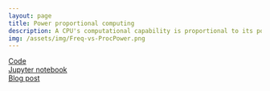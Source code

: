 ```yaml
---
layout: page
title: Power proportional computing
description: A CPU's computational capability is proportional to its power supply. This project investigates and quantifies the relationship between CPU frequency, power consumption and system load.
img: /assets/img/Freq-vs-ProcPower.png
---
```


[Code](https://github.com/mEyob/CPU_load_VS_Power)
<br>
[Jupyter notebook](https://colab.research.google.com/drive/1lIOIP9biQLxTRBPx8DiTOctu9Qc8mU2J)
<br>
[Blog post](https://meyob.github.io/blog/2017/power-proportional-computing/)
